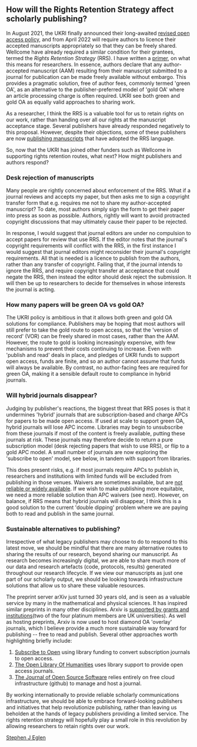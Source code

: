## How will the Rights Retention Strategy affect scholarly publishing?

In August 2021, the UKRI finally announced their long-awaited [revised
open access
policy](https://www.ukri.org/news/ukri-announces-new-open-access-policy/),
and from April 2022 will require authors to licence their accepted
manuscripts appropriately so that they can be freely shared.  Wellcome
have already required a similar condition for their grantees, termed
the *Rights Retention Strategy* (RRS).  I have written a
[primer](https://bit.ly/rrs-primer), on what this means for
researchers.  In essence, authors declare that any author-accepted
manuscript (AAM) resulting from their manuscript submitted to a
journal for publication can be made freely available without embargo.
This provides a pragmatic solution, free of author fees, commonly
termed 'green OA', as an alternative to the publisher-preferred model
of 'gold OA' where an article processing charge is often required.
UKRI see both green and gold OA as equally valid approaches to sharing
work.

As a researcher, I think the RRS is a valuable tool for us to retain
rights on our work, rather than handing over all our rights at the
manuscript acceptance stage.  Several publishers have already
responded negatively to this proposal.  However, despite their
objections, some of these publishers are now [publishing
manuscripts](https://github.com/rossmounce/rrs-language-including-outputs)
that have adopted the RRS language.



So, now that the UKRI has joined other funders such as Wellcome in
supporting rights retention routes, what next?  How might publishers
and authors respond?

### Desk rejection of manuscripts

Many people are rightly concerned about enforcement of the RRS.  What
if a journal reviews and accepts my paper, but then asks me to sign a
copyright transfer form that e.g. requires me not to share my
author-accepted manuscript?  To date, most authors simply sign the
form to get their paper into press as soon as possible.  Authors,
rightly will want to avoid protracted copyright discussions that may
ultimately cause their paper to be rejected.

In response, I would suggest that journal editors are under no
compulsion to accept papers for review that use RRS.  If the editor
notes that the journal's copyright requirements will conflict with the
RRS, in the first instance I would suggest that journal editors might
reconsider their journal's copyright requirements.  All that is needed
is a licence to publish from the authors, rather than any transfer of
copyright.  Failing that, if the journal intends to ignore the RRS,
and require copyright transfer at acceptance that could negate the
RRS, then instead the editor should desk reject the submission.  It
will then be up to researchers to decide for themselves in whose
interests the journal is acting.


### How many papers will be green OA vs gold OA?

The UKRI policy is ambitious in that it allows both green and gold OA
solutions for compliance.  Publishers may be hoping that most authors
will still prefer to take the gold route to open access, so that the
'version of record' (VOR) can be freely shared in most cases, rather
than the AAM.  However, the route to gold is looking increasingly
expensive, with few mechanisms to prevent their costs continuing to
increase.  Even with 'publish and read' deals in place, and
pledges of UKRI funds to support open access, funds are finite, and so
an author cannot assume that funds will always be available.  By
contrast, no author-facing fees are required for green OA, making it a
sensible default route to compliance in hybrid journals.

### Will hybrid journals disappear?

Judging by publisher's reactions, the biggest threat that RRS poses is
that it undermines 'hybrid' journals that are subscription-based and
charge APCs for papers to be made open access.  If used at scale to
support green OA, hybrid journals will lose APC income.  Libraries may
begin to unsubscribe from these journals if most of the content is
freely available, putting these journals at risk.  These journals may
therefore decide to return a pure subscription model (desk rejecting
papers that wish to use RRS), or flip to a gold APC model.  A small
number of journals are now exploring the 'subscribe to open' model,
see below, in tandem with support from libraries.

This does present risks, e.g. if most journals require APCs to publish
in, researchers and institutions with limited funds will be excluded
from publishing in those venues.  Waivers are sometimes available, but
are [not reliable or widely
available](https://www.nature.com/articles/d41586-021-02173-7).  If we
wish to make publishing more equitable, we need a more reliable
solution than APC waivers (see next).  However, on balance, if RRS
means that hybrid journals will disappear, I think this is a good
solution to the current 'double dipping' problem where we are paying
both to read and publish in the same journal.

### Sustainable alternatives to publishing?

Irrespective of what legacy publishers may choose to do to respond to
this latest move, we should be mindful that there are many alternative
routes to sharing the results of our research, beyond sharing our
manuscript.  As research becomes increasingly digital, we are able to
share much more of our data and research artefacts (code, protocols,
results) generated throughout our research lifecycle.  If we view our
manuscripts as just one part of our scholarly output, we should be
looking towards infrastructure solutions that allow us to share these
valuable resources.

The preprint server arXiv just turned 30 years old, and is seen as a
valuable service by many in the mathematical and physical sciences.
It has inspired similar preprints in many other disciplines.  Arxiv is
[supported by grants and institutions](https://arxiv.org/about/ourmembers)(two of the four platinum members
are UK universities).  As well as hosting preprints, Arxiv is now used to
host diamond OA 'overlay' journals, which I believe provide a much
more sustainable way forward for publishing -- free to read and
publish.  Several other approaches worth highlighting briefly include:

1. [Subscribe to Open](https://subscribetoopencommunity.org/) using
   library funding to convert subscription journals to open access.
2. [The Open Library Of Humanities](https://www.openlibhums.org/) uses
   library support to provide open access journals.
3. [The Journal of Open Source Software](https://joss.theoj.org/)
   relies entirely on free cloud infrastructure (github) to manage and
   host a journal.

By working internationally to provide reliable scholarly
communications infrastructure, we should be able to embrace
forward-looking publishers and initiatives that help revolutionize
publishing, rather than leaving us beholden at the hands of legacy
publishers providing a limited service.  The rights retention strategy
will hopefully play a small role in this revolution by allowing
researchers to retain rights over our work.


[Stephen J Eglen](https://orcid.org/0000-0001-8607-8025)

